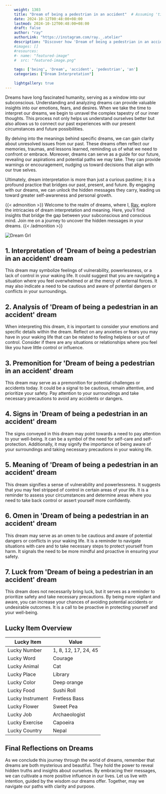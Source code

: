 ```yaml
---
    weight: 1303
    title: "Dream of being a pedestrian in an accident"  # Assuming 'title' column exists
    date: 2024-10-12T00:48:00+08:00
    lastmod: 2024-10-12T00:48:00+08:00
    draft: false
    author: "ray"
    authorLink: "https://instagram.com/ray._.atelier"
    description: "Discover how 'Dream of being a pedestrian in an accident' can interpret your future and uncover its significant meanings in your life."
    #images: []
    #resources:
    #- name: "featured-image"
    #  src: "featured-image.png"
    
    tags: ['being', 'Dream', 'accident', 'pedestrian', 'an']
    categories: ["Dream Interpretation"]
    
    lightgallery: true
---
```

    
Dreams have long fascinated humanity, serving as a window into our subconscious. Understanding and analyzing dreams can provide valuable insights into our emotions, fears, and desires. When we take the time to interpret our dreams, we begin to unravel the complex tapestry of our inner thoughts. This process not only helps us understand ourselves better but also allows us to connect our past experiences with our present circumstances and future possibilities.

By delving into the meanings behind specific dreams, we can gain clarity about unresolved issues from our past. These dreams often reflect our memories, traumas, and lessons learned, reminding us of what we need to confront or embrace. Moreover, dreams can serve as a guide for our future, revealing our aspirations and potential paths we may take. They can provide warnings or encouragement, nudging us toward decisions that align with our true selves.

Ultimately, dream interpretation is more than just a curious pastime; it is a profound practice that bridges our past, present, and future. By engaging with our dreams, we can unlock the hidden messages they carry, leading us toward greater self-awareness and personal growth.

{{< admonition >}}
Welcome to the realm of dreams, where I, [Ray](https://instagram.com/ray._.atelier), explore the intricacies of dream interpretation and meaning. Here, you’ll find insights that bridge the gap between your subconscious and conscious mind. Join me on a journey to uncover the hidden messages in your dreams.
{{< /admonition >}}

![Dream Grl](https://cdn.pixabay.com/photo/2017/11/02/03/35/gothic-2910057_1280.jpg "Dream Grl")

## 1. Interpretation of 'Dream of being a pedestrian in an accident' dream
 This dream may symbolize feelings of vulnerability, powerlessness, or a lack of control in your waking life. It could suggest that you are navigating a situation where you feel overwhelmed or at the mercy of external forces. It may also indicate a need to be cautious and aware of potential dangers or conflicts in your surroundings.

## 2. Analysis of 'Dream of being a pedestrian in an accident' dream
 When interpreting this dream, it is important to consider your emotions and specific details within the dream. Reflect on any anxieties or fears you may have in your waking life that can be related to feeling helpless or out of control. Consider if there are any situations or relationships where you feel like you have little control or influence.

## 3. Premonition for 'Dream of being a pedestrian in an accident' dream
 This dream may serve as a premonition for potential challenges or accidents today. It could be a signal to be cautious, remain attentive, and prioritize your safety. Pay attention to your surroundings and take necessary precautions to avoid any accidents or dangers.

## 4. Signs in 'Dream of being a pedestrian in an accident' dream
 The signs conveyed in this dream may point towards a need to pay attention to your well-being. It can be a symbol of the need for self-care and self-protection. Additionally, it may signify the importance of being aware of your surroundings and taking necessary precautions in your waking life.

## 5. Meaning of 'Dream of being a pedestrian in an accident' dream
 This dream signifies a sense of vulnerability and powerlessness. It suggests that you may feel stripped of control in certain areas of your life. It is a reminder to assess your circumstances and determine areas where you need to take back control or assert yourself more confidently.

## 6. Omen in 'Dream of being a pedestrian in an accident' dream
 This dream may serve as an omen to be cautious and aware of potential dangers or conflicts in your waking life. It is a reminder to navigate situations with care and to take necessary steps to protect yourself from harm. It signals the need to be more mindful and proactive in ensuring your safety.

## 7. Luck from 'Dream of being a pedestrian in an accident' dream
 This dream does not necessarily bring luck, but it serves as a reminder to prioritize safety and take necessary precautions. By being more vigilant and aware, you can increase your chances of avoiding potential accidents or undesirable outcomes. It is a call to be proactive in protecting yourself and your well-being.

## Lucky Item Overview
| Lucky Item          | Value              |
|---------------|--------------------|
| Lucky Number        | 1, 8, 12, 17, 24, 45  |
| Lucky Word          | Courage |
| Lucky Animal        | Cat |
| Lucky Place         | Library     |
| Lucky Color         | Deep orange     |
| Lucky Food          | Sushi Roll      |
| Lucky Instrument    | Fretless Bass |
| Lucky Flower        | Sweet Pea    |
| Lucky Job           | Archaeologist       |
| Lucky Exercise      | Capoeira  |
| Lucky Country       | Nepal    |


##  Final Reflections on Dreams

As we conclude this journey through the world of dreams, remember that dreams are both mysterious and beautiful. They hold the power to reveal hidden truths and insights about ourselves. By embracing their messages, we can cultivate a more positive influence in our lives. Let us live with intention, guided by the wisdom our dreams offer. Together, may we navigate our paths with clarity and purpose.
